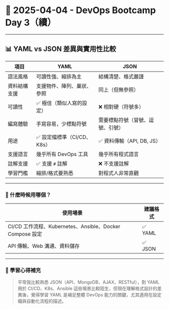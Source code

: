 

# 📘 2025-04-04 - DevOps Bootcamp Day 3（續）

---

## 📊 YAML vs JSON 差異與實用性比較

| 項目 | YAML | JSON |
|------|------|------|
| 語法風格 | 可讀性強、縮排為主 | 結構清楚、格式嚴謹 |
| 資料結構支援 | 支援物件、陣列、巢狀、參照 | 同上（但無參照） |
| 可讀性 | ✅ 極佳（類似人寫的設定） | ❌ 相對硬（符號多） |
| 編寫體驗 | 手寫容易，少標點符號 | 需要標點符號（冒號、逗號、引號） |
| 用途 | ✅ 設定檔標準（CI/CD、K8s） | ✅ 資料傳輸（API, DB, JS） |
| 支援語言 | 幾乎所有 DevOps 工具 | 幾乎所有程式語言 |
| 註解支援 | ✅ 支援 `#` 註解 | ❌ 不支援註解 |
| 學習門檻 | 縮排/格式要熟悉 | 對程式人非常直觀 |

---

### 🎯 什麼時候用哪個？

| 使用場景 | 建議格式 |
|----------|----------|
| CI/CD 工作流程、Kubernetes、Ansible、Docker Compose 設定 | ✅ YAML |
| API 傳輸、Web 溝通、資料儲存 | ✅ JSON |

---

### 💬 學習心得補充
> 平常我比較熟悉 JSON（API、MongoDB、AJAX、RESTful），對 YAML 用於 CI/CD、K8s、Ansible 這些場景比較陌生，但現在理解格式設計的差異後，覺得學習 YAML 是補足整體 DevOps 能力的關鍵，尤其適用在設定檔與自動化流程的描述。
